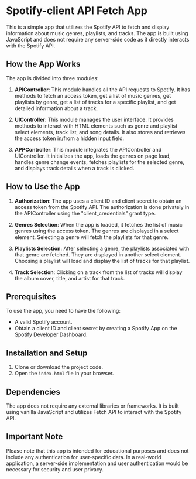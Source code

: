 # Spotify-client API Fetch App

This is a simple app that utilizes the Spotify API to fetch and display information about music genres, playlists, and tracks. The app is built using JavaScript and does not require any server-side code as it directly interacts with the Spotify API.

## How the App Works

The app is divided into three modules:

1. **APIController**: This module handles all the API requests to Spotify. It has methods to fetch an access token, get a list of music genres, get playlists by genre, get a list of tracks for a specific playlist, and get detailed information about a track.

2. **UIController**: This module manages the user interface. It provides methods to interact with HTML elements such as genre and playlist select elements, track list, and song details. It also stores and retrieves the access token in/from a hidden input field.

3. **APPController**: This module integrates the APIController and UIController. It initializes the app, loads the genres on page load, handles genre change events, fetches playlists for the selected genre, and displays track details when a track is clicked.

## How to Use the App

1. **Authorization**: The app uses a client ID and client secret to obtain an access token from the Spotify API. The authorization is done privately in the APIController using the "client_credentials" grant type.

2. **Genres Selection**: When the app is loaded, it fetches the list of music genres using the access token. The genres are displayed in a select element. Selecting a genre will fetch the playlists for that genre.

3. **Playlists Selection**: After selecting a genre, the playlists associated with that genre are fetched. They are displayed in another select element. Choosing a playlist will load and display the list of tracks for that playlist.

4. **Track Selection**: Clicking on a track from the list of tracks will display the album cover, title, and artist for that track.

## Prerequisites

To use the app, you need to have the following:

- A valid Spotify account.
- Obtain a client ID and client secret by creating a Spotify App on the Spotify Developer Dashboard.

## Installation and Setup

1. Clone or download the project code.
2. Open the `index.html` file in your browser.

## Dependencies

The app does not require any external libraries or frameworks. It is built using vanilla JavaScript and utilizes Fetch API to interact with the Spotify API.

## Important Note

Please note that this app is intended for educational purposes and does not include any authentication for user-specific data. In a real-world application, a server-side implementation and user authentication would be necessary for security and user privacy.
